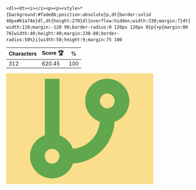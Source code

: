 `<dl><dt><i></i><p><p><style>*{background:#fade8b;position:absolute}p,dt{border:solid 40px#61a74e}dl,dt{height:270}dl{overflow:hidden;width:330;margin:7}dt{width:110;margin:-120 90;border-radius:0 120px 120px 0}p{+p{margin:80 70}width:40;height:40;margin:230-80;border-radius:50%}i{width:50;height:9;margin:75 100`

| Characters | Score 🏆 | %   |
| ---------- | -------- | --- |
| 312        | 620.45   | 100 |

![](/2025/jan2025/09/20250109.png)

